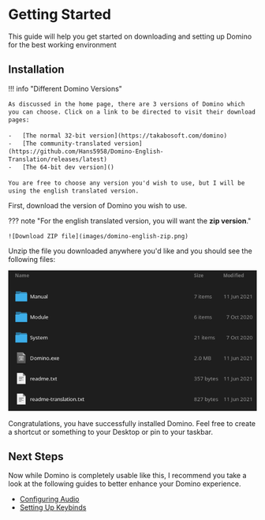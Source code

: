 # Getting Started

This guide will help you get started on downloading and setting up Domino for the best working environment

## Installation

!!! info "Different Domino Versions"

    As discussed in the home page, there are 3 versions of Domino which you can choose. Click on a link to be directed to visit their download pages:

    -   [The normal 32-bit version](https://takabosoft.com/domino)
    -   [The community-translated version](https://github.com/Hans5958/Domino-English-Translation/releases/latest)
    -   [The 64-bit dev version]()

    You are free to choose any version you'd wish to use, but I will be using the english translated version.

First, download the version of Domino you wish to use.

??? note "For the english translated version, you will want the **zip version**."

    ![Download ZIP file](images/domino-english-zip.png)

Unzip the file you downloaded anywhere you'd like and you should see the following files:

![Manual folder, Module folder, System folder, Domino.exe, readme.txt](images/domino-file-structure.png)

Congratulations, you have successfully installed Domino. Feel free to create a shortcut or something to your Desktop or pin to your taskbar.

## Next Steps

Now while Domino is completely usable like this, I recommend you take a look at the following guides to better enhance your Domino experience.

-   [Configuring Audio](configuring-audio.md)
-   [Setting Up Keybinds](keybinds.md)
